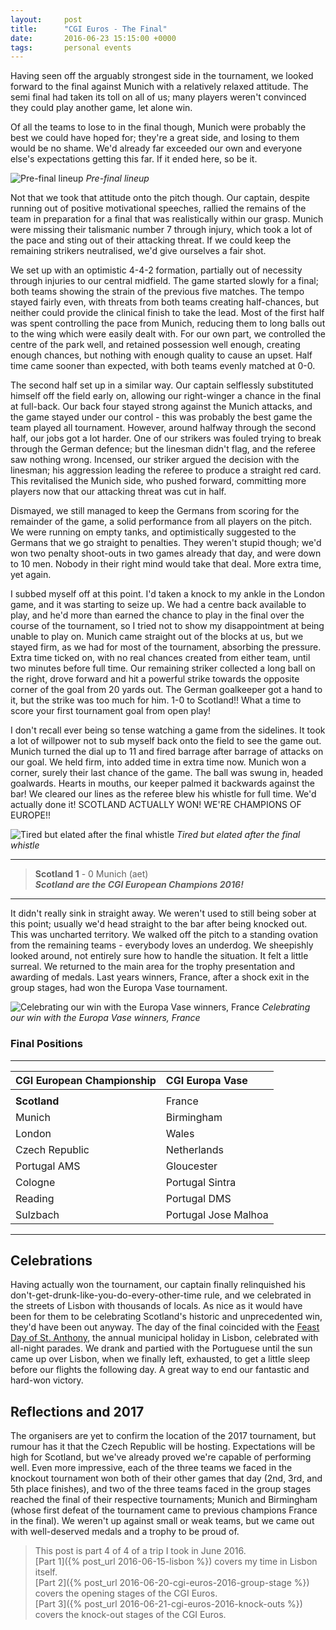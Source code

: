 ```yaml
---
layout:     post
title:      "CGI Euros - The Final"
date:       2016-06-23 15:15:00 +0000
tags:       personal events
---
```


Having seen off the arguably strongest side in the tournament, we looked forward to the final against Munich with a relatively relaxed attitude. The semi final had taken its toll on all of us; many players weren't convinced they could play another game, let alone win. 

<!-- Read More -->

Of all the teams to lose to in the final though, Munich were probably the best we could have hoped for; they're a great side, and losing to them would be no shame. We'd already far exceeded our own and everyone else's expectations getting this far. If it ended here, so be it.

![Pre-final lineup]({{site.baseurl}}assets/img/cgi-euros-2016-final-lineup.jpg)
*Pre-final lineup*

Not that we took that attitude onto the pitch though. Our captain, despite running out of positive motivational speeches, rallied the remains of the team in preparation for a final that was realistically within our grasp. Munich were missing their talismanic number 7 through injury, which took a lot of the pace and sting out of their attacking threat. If we could keep the remaining strikers neutralised, we'd give ourselves a fair shot.

We set up with an optimistic 4-4-2 formation, partially out of necessity through injuries to our central midfield. The game started slowly for a final; both teams showing the strain of the previous five matches. The tempo stayed fairly even, with threats from both teams creating half-chances, but neither could provide the clinical finish to take the lead. Most of the first half was spent controlling the pace from Munich, reducing them to long balls out to the wing which were easily dealt with. For our own part, we controlled the centre of the park well, and retained possession well enough, creating enough chances, but nothing with enough quality to cause an upset. Half time came sooner than expected, with both teams evenly matched at 0-0.

The second half set up in a similar way. Our captain selflessly substituted himself off the field early on, allowing our right-winger a chance in the final at full-back. Our back four stayed strong against the Munich attacks, and the game stayed under our control - this was probably the best game the team played all tournament. However, around halfway through the second half, our jobs got a lot harder. One of our strikers was fouled trying to break through the German defence; but the linesman didn't flag, and the referee saw nothing wrong. Incensed, our striker argued the decision with the linesman; his aggression leading the referee to produce a straight red card. This revitalised the Munich side, who pushed forward, committing more players now that our attacking threat was cut in half.

Dismayed, we still managed to keep the Germans from scoring for the remainder of the game, a solid performance from all players on the pitch. We were running on empty tanks, and optimistically suggested to the Germans that we go straight to penalties. They weren't stupid though; we'd won two penalty shoot-outs in two games already that day, and were down to 10 men. Nobody in their right mind would take that deal. More extra time, yet again.

I subbed myself off at this point. I'd taken a knock to my ankle in the London game, and it was starting to seize up. We had a centre back available to play, and he'd more than earned the chance to play in the final over the course of the tournament, so I tried not to show my disappointment at being unable to play on. Munich came straight out of the blocks at us, but we stayed firm, as we had for most of the tournament, absorbing the pressure. Extra time ticked on, with no real chances created from either team, until two minutes before full time. Our remaining striker collected a long ball on the right, drove forward and hit a powerful strike towards the opposite corner of the goal from 20 yards out. The German goalkeeper got a hand to it, but the strike was too much for him. 1-0 to Scotland!! What a time to score your first tournament goal from open play!

I don't recall ever being so tense watching a game from the sidelines. It took a lot of willpower not to sub myself back onto the field to see the game out. Munich turned the dial up to 11 and fired barrage after barrage of attacks on our goal. We held firm, into added time in extra time now. Munich won a corner, surely their last chance of the game. The ball was swung in, headed goalwards. Hearts in mouths, our keeper palmed it backwards against the bar! We cleared our lines as the referee blew his whistle for full time. We'd actually done it! SCOTLAND ACTUALLY WON! WE'RE CHAMPIONS OF EUROPE!!

![Tired but elated after the final whistle]({{site.baseurl}}assets/img/cgi-euros-2016-job-well-done-vs-munich-final.jpg)
*Tired but elated after the final whistle*

---

> **Scotland 1** - 0 Munich (aet)  
> ***Scotland are the CGI European Champions 2016!***

---

It didn't really sink in straight away. We weren't used to still being sober at this point; usually we'd head straight to the bar after being knocked out. This was uncharted territory. We walked off the pitch to a standing ovation from the remaining teams - everybody loves an underdog. We sheepishly looked around, not entirely sure how to handle the situation. It felt a little surreal. We returned to the main area for the trophy presentation and awarding of medals. Last years winners, France, after a shock exit in the group stages, had won the Europa Vase tournament.

![Celebrating our win with the Europa Vase winners, France]({{site.baseurl}}assets/img/cgi-euros-2016-celebrating-with-france.jpg)
*Celebrating our win with the Europa Vase winners, France*

### Final Positions

---

| CGI European Championship | CGI Europa Vase  |
|:---|:---|
|||
|**Scotland**|France|
|Munich|Birmingham|
|London|Wales|
|Czech Republic|Netherlands|
|Portugal AMS|Gloucester|
|Cologne|Portugal Sintra|
|Reading|Portugal DMS|
|Sulzbach|Portugal Jose Malhoa|

---

## Celebrations

Having actually won the tournament, our captain finally relinquished his don't-get-drunk-like-you-do-every-other-time rule, and we celebrated in the streets of Lisbon with thousands of locals. As nice as it would have been for them to be celebrating Scotland's historic and unprecedented win, they'd have been out anyway. The day of the final coincided with the [Feast Day of St. Anthony][saint-anthony-padua-feast-day], the annual municipal holiday in Lisbon, celebrated with all-night parades. We drank and partied with the Portuguese until the sun came up over Lisbon, when we finally left, exhausted, to get a little sleep before our flights the following day. A great way to end our fantastic and hard-won victory.

## Reflections and 2017

The organisers are yet to confirm the location of the 2017 tournament, but rumour has it that the Czech Republic will be hosting. Expectations will be high for Scotland, but we've already proved we're capable of performing well. Even more impressive, each of the three teams we faced in the knockout tournament won both of their other games that day (2nd, 3rd, and 5th place finishes), and two of the three teams faced in the group stages reached the final of their respective tournaments; Munich and Birmingham (whose first defeat of the tournament came to previous champions France in the final). We weren't up against small or weak teams, but we came out with well-deserved medals and a trophy to be proud of.


> This post is part 4 of 4 of a trip I took in June 2016.  
> [Part 1]({% post_url 2016-06-15-lisbon %}) covers my time in Lisbon itself.  
> [Part 2]({% post_url 2016-06-20-cgi-euros-2016-group-stage %}) covers the opening stages of the CGI Euros.  
> [Part 3]({% post_url 2016-06-21-cgi-euros-2016-knock-outs %}) covers the knock-out stages of the CGI Euros.  

[saint-anthony-padua-feast-day]: http://www.st-anthony-medal.com/saint-anthony-padua-feast-day.htm